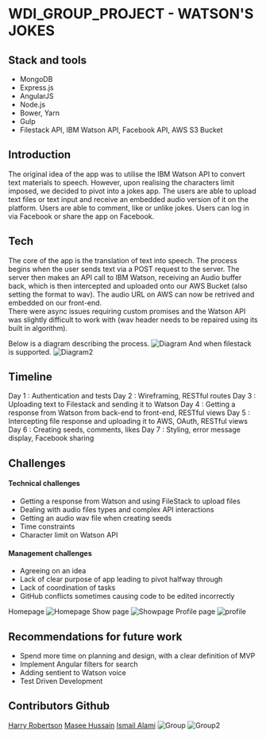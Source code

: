 # WDI_GROUP_PROJECT - WATSON'S JOKES

## Stack and tools
- MongoDB
- Express.js
- AngularJS
- Node.js
- Bower, Yarn
- Gulp
- Filestack API, IBM Watson API, Facebook API, AWS S3 Bucket  

## Introduction
The original idea of the app was to utilise the IBM Watson API to convert text materials to speech. However, upon realising the characters limit imposed, we decided to pivot into a jokes app. The users are able to upload text files or text input and receive an embedded audio version of it on the platform. Users are able to comment, like or unlike jokes. Users can log in via Facebook or share the app on Facebook.

## Tech
The core of the app is the translation of text into speech. The process begins when the user sends text via a POST request to the server. The server then makes an API call to IBM Watson, receiving an Audio buffer back, which is then intercepted and uploaded onto our AWS Bucket (also setting the format to wav). The audio URL on AWS can now be retrived and embedded on our front-end.   
There were async issues requiring custom promises and the Watson API was slightly difficult to work with (wav header needs to be repaired using its built in algorithm).

Below is a diagram describing the process.
![Diagram](https://imgur.com/0O4w0gv.png)
And when filestack is supported.
![Diagram2](https://imgur.com/hlM7nlI.png)

## Timeline 
Day 1 : Authentication and tests
Day 2 : Wireframing, RESTful routes
Day 3 : Uploading text to Filestack and sending it to Watson
Day 4 : Getting a response from Watson from back-end to front-end, RESTful views
Day 5 : Intercepting file response and uploading it to AWS, OAuth, RESTful views
Day 6 : Creating seeds, comments, likes
Day 7 : Styling, error message display, Facebook sharing

## Challenges

#### Technical challenges
- Getting a response from Watson and using FileStack to upload files
- Dealing with audio files types and complex API interactions
- Getting an audio wav file when creating seeds
- Time constraints
- Character limit on Watson API

#### Management challenges
- Agreeing on an idea
- Lack of clear purpose of app leading to pivot halfway through
- Lack of coordination of tasks
- GitHub conflicts sometimes causing code to be edited incorrectly

Homepage
![Homepage](https://imgur.com/NzDcssS.png)
Show page
![Showpage](https://imgur.com/42FVtds.png)
Profile page
![profile](https://imgur.com/T6qv5MS.png)

## Recommendations for future work
- Spend more time on planning and design, with a clear definition of MVP
- Implement Angular filters for search
- Adding sentient to Watson voice
- Test Driven Development

## Contributors Github
[Harry Robertson](https://github.com/harryr89)
[Masee Hussain](https://github.com/Ma5ee2)
[Ismail Alami](https://github.com/ialami)
![Group](https://imgur.com/swO3G2w.png)
![Group2](https://imgur.com/OxbOAF7.png)
